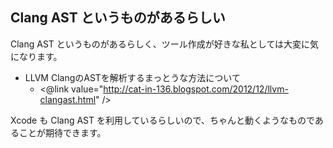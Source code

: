 ## Clang AST というものがあるらしい

Clang AST というものがあるらしく、ツール作成が好きな私としては大変に気になります。

* LLVM ClangのASTを解析するまっとうな方法について 
  * <@link value="http://cat-in-136.blogspot.com/2012/12/llvm-clangast.html" />

Xcode も Clang AST を利用しているらしいので、ちゃんと動くようなものであることが期待できます。

